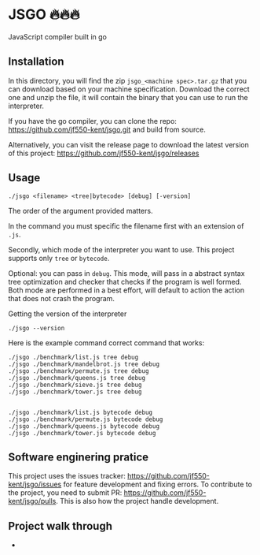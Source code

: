 # JSGO 🔥🔥🔥
JavaScript compiler built in go

## **Installation**

In this directory, you will find the zip `jsgo_<machine spec>.tar.gz` that you can download based on your machine specification. Download the correct one and unzip the file, it will contain the binary that you can use to run the interpreter.

If you have the go compiler, you can clone the repo: https://github.com/jf550-kent/jsgo.git and build from source. 

Alternatively, you can visit the release page to download the latest version of this project: https://github.com/jf550-kent/jsgo/releases

## **Usage**
```
./jsgo <filename> <tree|bytecode> [debug] [-version]
```
The order of the argument provided matters.

In the command you must specific the filename first with an extension of `.js`. 

Secondly, which mode of the interpreter you want to use. This project supports only `tree` or `bytecode`. 

Optional: you can pass in `debug`. This mode, will pass in a abstract syntax tree optimization and checker that checks if the program is well formed. Both mode are performed in a best effort, will default to action the action that does not crash the program.

Getting the version of the interpreter
```
./jsgo --version
```

Here is the example command correct command that works:
```
./jsgo ./benchmark/list.js tree debug
./jsgo ./benchmark/mandelbrot.js tree debug
./jsgo ./benchmark/permute.js tree debug
./jsgo ./benchmark/queens.js tree debug
./jsgo ./benchmark/sieve.js tree debug
./jsgo ./benchmark/tower.js tree debug


./jsgo ./benchmark/list.js bytecode debug
./jsgo ./benchmark/permute.js bytecode debug
./jsgo ./benchmark/queens.js bytecode debug
./jsgo ./benchmark/tower.js bytecode debug
```

## **Software enginering pratice**
This project uses the issues tracker: https://github.com/jf550-kent/jsgo/issues for feature development and fixing errors.
To contribute to the project, you need to submit PR: https://github.com/jf550-kent/jsgo/pulls. This is also how the project handle development.

## **Project walk through**
-
